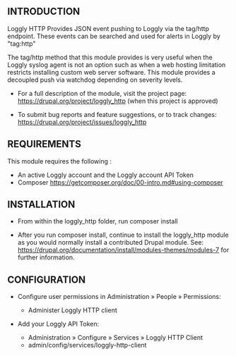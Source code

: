 INTRODUCTION
------------
Loggly HTTP Provides JSON event pushing to Loggly via the tag/http endpoint. These events can be searched and used for alerts in Loggly by "tag:http"

The tag/http method that this module provides is very useful when the Loggly syslog agent is not an option such as when a web hosting limitation restricts installing custom web server software. This module provides a decoupled push via watchdog depending on severity levels. 

 * For a full description of the module, visit the project page:
   https://drupal.org/project/loggly_http (when this project is approved)

 * To submit bug reports and feature suggestions, or to track changes:
   https://drupal.org/project/issues/loggly_http


REQUIREMENTS
------------
This module requires the following :
 * An active Loggly account and the Loggly account API Token
 * Composer 
   https://getcomposer.org/doc/00-intro.md#using-composer


INSTALLATION
------------
 * From within the loggly_http folder, run composer install

 * After you run composer install, continue to install the loggly_http module as you would normally install a contributed Drupal module. 
   See: https://drupal.org/documentation/install/modules-themes/modules-7 
   for further information.


CONFIGURATION
-------------

 * Configure user permissions in Administration » People » Permissions:
   - Administer Loggly HTTP client

 * Add your Loggly API Token:
   - Administration » Configure » Services » Loggly HTTP Client
   - admin/config/services/loggly-http-client


